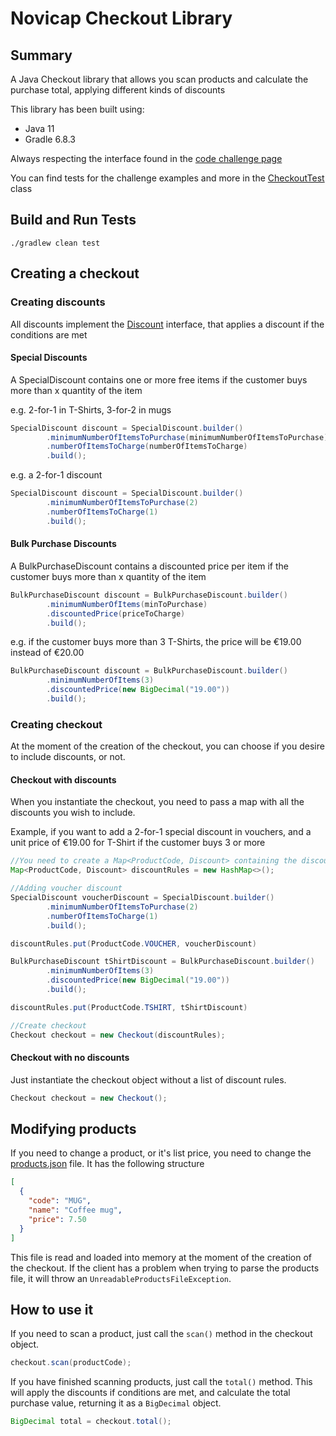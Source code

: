 # Novicap Checkout Library

## Summary

A Java Checkout library that allows you scan products and calculate the purchase total, applying different
kinds of discounts

This library has been built using:
- Java 11
- Gradle 6.8.3

Always respecting the interface found in the [code challenge page](https://novicap.com/en/code-challenge/)

You can find tests for the challenge examples and more in the [CheckoutTest](./lib/src/test/java/com/novicap/checkout/CheckoutTest.java) class 

## Build and Run Tests

```shell
./gradlew clean test
```

## Creating a checkout

### Creating discounts

All discounts implement the [Discount](./lib/src/main/java/com/novicap/checkout/model/Discount.java) interface, that applies
a discount if the conditions are met

#### Special Discounts

A SpecialDiscount contains one or more free items if the customer buys more than x quantity of the item

e.g. 2-for-1 in T-Shirts, 3-for-2 in mugs

```java
SpecialDiscount discount = SpecialDiscount.builder()
        .minimumNumberOfItemsToPurchase(minimumNumberOfItemsToPurchase)
        .numberOfItemsToCharge(numberOfItemsToCharge)
        .build();
```

e.g. a 2-for-1 discount

```java
SpecialDiscount discount = SpecialDiscount.builder()
        .minimumNumberOfItemsToPurchase(2)
        .numberOfItemsToCharge(1)
        .build();
```

#### Bulk Purchase Discounts

A BulkPurchaseDiscount contains a discounted price per item if the customer buys more than x quantity of the item

```java
BulkPurchaseDiscount discount = BulkPurchaseDiscount.builder()
        .minimumNumberOfItems(minToPurchase)
        .discountedPrice(priceToCharge)
        .build();
```

e.g. if the customer buys more than 3 T-Shirts, the price will be €19.00 instead of €20.00

```java
BulkPurchaseDiscount discount = BulkPurchaseDiscount.builder()
        .minimumNumberOfItems(3)
        .discountedPrice(new BigDecimal("19.00"))
        .build();
```

### Creating checkout

At the moment of the creation of the checkout, you can choose if you desire to include discounts, or not.

#### Checkout with discounts

When you instantiate the checkout, you need to pass a map with all the discounts you wish to include.

Example, if you want to add a 2-for-1 special discount in vouchers, and a unit price of €19.00 for T-Shirt if the
customer buys 3 or more

```java
//You need to create a Map<ProductCode, Discount> containing the discounts per product
Map<ProductCode, Discount> discountRules = new HashMap<>();

//Adding voucher discount
SpecialDiscount voucherDiscount = SpecialDiscount.builder()
        .minimumNumberOfItemsToPurchase(2)
        .numberOfItemsToCharge(1)
        .build();

discountRules.put(ProductCode.VOUCHER, voucherDiscount)

BulkPurchaseDiscount tShirtDiscount = BulkPurchaseDiscount.builder()
        .minimumNumberOfItems(3)
        .discountedPrice(new BigDecimal("19.00"))
        .build();

discountRules.put(ProductCode.TSHIRT, tShirtDiscount)

//Create checkout
Checkout checkout = new Checkout(discountRules);
```

#### Checkout with no discounts

Just instantiate the checkout object without a list of discount rules.

```java
Checkout checkout = new Checkout();
```

## Modifying products

If you need to change a product, or it's list price, you need to change
the [products.json](./lib/src/main/resources/products.json) file. It has the following structure

```json
[
  {
    "code": "MUG",
    "name": "Coffee mug",
    "price": 7.50
  }
]
```

This file is read and loaded into memory at the moment of the creation of the checkout. If the client has a problem when
trying to parse the products file, it will throw an `UnreadableProductsFileException`.

## How to use it

If you need to scan a product, just call the `scan()` method in the checkout object.

```java
checkout.scan(productCode);
```

If you have finished scanning products, just call the `total()` method. This will apply the discounts if conditions are met,
and calculate the total purchase value, returning it as a `BigDecimal` object.
```java
BigDecimal total = checkout.total();
```